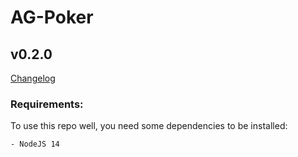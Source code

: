 # AG-Poker
## v0.2.0

[Changelog](CHANGELOG.md)

### Requirements:
To use this repo well, you need some dependencies to be installed:
```$xslt
- NodeJS 14
```

